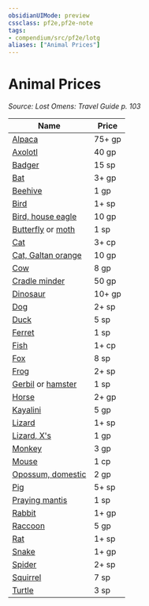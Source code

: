```yaml
---
obsidianUIMode: preview
cssclass: pf2e,pf2e-note
tags:
- compendium/src/pf2e/lotg
aliases: ["Animal Prices"]
---
```

# Animal Prices  
*Source: Lost Omens: Travel Guide p. 103*  

| Name | Price |
|------|-------|
| [Alpaca](../../compendium/equipment/items/alpaca-lotg.md) | 75+ gp |
| [Axolotl](../../compendium/equipment/items/axolotl-lotg.md) | 40 gp |
| [Badger](../../compendium/equipment/items/badger-lotg.md) | 15 sp |
| [Bat](../../compendium/equipment/items/bat-lotg.md) | 3+ gp |
| [Beehive](../../compendium/equipment/items/beehive-lotg.md) | 1 gp |
| [Bird](../../compendium/equipment/items/bird-lotg.md) | 1+ sp |
| [Bird, house eagle](../../compendium/equipment/items/house-eagle-lotg.md) | 10 gp |
| [Butterfly](../../compendium/equipment/items/butterfly-lotg.md) or [moth](../../compendium/equipment/items/moth-lotg.md) | 1 sp |
| [Cat](../../compendium/equipment/items/cat-lotg.md) | 3+ cp |
| [Cat, Galtan orange](../../compendium/equipment/items/galtan-orange-cat-lotg.md) | 10 gp |
| [Cow](../../compendium/equipment/items/cow-lotg.md) | 8 gp |
| [Cradle minder](../../compendium/equipment/items/cradle-minder-lotg.md) | 50 gp |
| [Dinosaur](../../compendium/equipment/items/dinosaur-lotg.md) | 10+ gp |
| [Dog](../../compendium/equipment/items/dog-lotg.md) | 2+ sp |
| [Duck](../../compendium/equipment/items/duck-lotg.md) | 5 sp |
| [Ferret](../../compendium/equipment/items/ferret-lotg.md) | 1 sp |
| [Fish](../../compendium/equipment/items/fish-lotg.md) | 1+ cp |
| [Fox](../../compendium/equipment/items/fox-lotg.md) | 8 sp |
| [Frog](../../compendium/equipment/items/frog-lotg.md) | 2+ sp |
| [Gerbil](../../compendium/equipment/items/gerbil-lotg.md) or [hamster](../../compendium/equipment/items/hamster-lotg.md) | 1 sp |
| [Horse](../../compendium/equipment/items/horse-lotg.md) | 2+ gp |
| [Kayalini](../../compendium/equipment/items/kayalini-lotg.md) | 5 gp |
| [Lizard](../../compendium/equipment/items/lizard-lotg.md) | 1+ sp |
| [Lizard, X's](../../compendium/equipment/items/xs-lizard-lotg.md) | 1 gp |
| [Monkey](../../compendium/equipment/items/monkey-lotg.md) | 3 gp |
| [Mouse](../../compendium/equipment/items/mouse-lotg.md) | 1 cp |
| [Opossum, domestic](../../compendium/equipment/items/opossum-domestic-lotg.md) | 2 gp |
| [Pig](../../compendium/equipment/items/pig-lotg.md) | 5+ sp |
| [Praying mantis](../../compendium/equipment/items/praying-mantis-lotg.md) | 1 sp |
| [Rabbit](../../compendium/equipment/items/rabbit-lotg.md) | 1+ gp |
| [Raccoon](../../compendium/equipment/items/raccoon-lotg.md) | 5 gp |
| [Rat](../../compendium/equipment/items/rat-lotg.md) | 1+ sp |
| [Snake](../../compendium/equipment/items/snake-lotg.md) | 1+ gp |
| [Spider](../../compendium/equipment/items/spider-lotg.md) | 2+ sp |
| [Squirrel](../../compendium/equipment/items/squirrel-lotg.md) | 7 sp |
| [Turtle](../../compendium/equipment/items/turtle-lotg.md) | 3 sp |